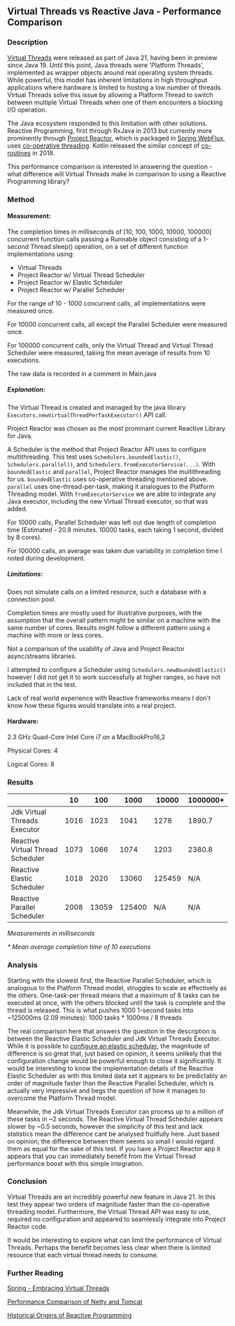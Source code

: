 ## Virtual Threads vs Reactive Java - Performance Comparison

### Description

[Virtual Threads](https://docs.oracle.com/en/java/javase/21/core/virtual-threads.html#GUID-DC4306FC-D6C1-4BCC-AECE-48C32C1A8DAA)
were released as part of Java 21, having been in preview since Java 19. Until this point, Java threads were 'Platform Threads', 
implemented as wrapper objects around real operating system threads. While powerful, this model has inherent limitations 
in high throughput applications where hardware is limited to hosting a low number of threads. Virtual Threads solve this 
issue by allowing a Platform Thread to switch between multiple Virtual Threads when one of them encounters a blocking 
I/O operation. 

The Java ecosystem responded to this limitation with other solutions. Reactive Programming, first through RxJava in 2013 
but currently more prominently through [Project Reactor](https://projectreactor.io/), which is packaged in 
[Spring WebFlux](https://docs.spring.io/spring-framework/reference/web/webflux.html), uses 
[co-operative threading](https://luminousmen.com/post/asynchronous-programming-cooperative-multitasking).
Kotlin released the similar concept of [co-routines](https://kotlinlang.org/docs/coroutines-guide.html#table-of-contents) 
in 2018.

This performance comparison is interested in answering the question - what difference will Virtual Threads make in 
comparison to using a Reactive Programming library?

### Method

#### Measurement:
The completion times in milliseconds of [10, 100, 1000, 10000, 100000] concurrent function calls passing a Runnable object consisting of a 1-second 
Thread.sleep() operation, on a set of different function implementations using:
- Virtual Threads
- Project Reactor w/ Virtual Thread Scheduler
- Project Reactor w/ Elastic Scheduler 
- Project Reactor w/ Parallel Scheduler

For the range of 10 - 1000 concurrent calls, all implementations were measured once. 

For 10000 concurrent calls, all except the Parallel Scheduler were measured once.

For 100000 concurrent calls, only the Virtual Thread and Virtual Thread Scheduler were measured, taking the mean 
average of results from 10 executions. 

The raw data is recorded in a comment in Main.java

##### Explanation:
The Virtual Thread is created and managed by the java library `Executors.newVirtualThreadPerTaskExecutor()` API call.

Project Reactor was chosen as the most prominant current Reactive Library for Java.

A Scheduler is the method that Project Reactor API uses to configure multithreading. This test uses 
`Schedulers.boundedElastic()`, `Schedulers.parallel()`, and `Schedulers.fromExecutorService(...)`.
With `boundedElastic` and `parallel`, Project Reactor manages the multithreading for us. `boundedElastic` uses co-operative 
threading mentioned above. `parallel` uses one-thread-per-task, making it analogues to the Platform Threading model.
With `fromExecutorService` we are able to integrate any Java executor, including the new Virtual Thread executor, 
so that was added. 

For 10000 calls, Parallel Scheduler was left out due length of completion time (Estimated - 20.8 minutes. 10000 tasks, 
each taking 1 second, divided by 8 cores).

For 100000 calls, an average was taken due variability in completion time I noted during development.

##### Limitations:
Does not simulate calls on a limited resource, such a database with a connection pool. 

Completion times are mostly used for illustrative purposes, with the assumption that the overall pattern might be similar
on a machine with the same number of cores. Results might follow a different pattern using a machine with more or less cores.

Not a comparison of the usability of Java and Project Reactor async/streams libraries.

I attempted to configure a Scheduler using `Schedulers.newBoundedElastic()` however I did not get it to work
successfully at higher ranges, so have not included that in the test.

Lack of real world experience with Reactive frameworks means I don't know how these figures would translate 
into a real project.

#### Hardware: 
2.3 GHz Quad-Core Intel Core i7 on a MacBookPro16,2

Physical Cores: 4

Logical Cores: 8

### Results

|                                   | 10   | 100   | 1000   | 10000  | 1000000\* |
| --------------------------------- | ---- | ----- | ------ | ------ |-----------|
| Jdk Virtual Threads Executor      | 1016 | 1023  | 1041   | 1278   | 1890.7    |
| Reactive Virtual Thread Scheduler | 1073 | 1066  | 1074   | 1203   | 2380.8    |
| Reactive Elastic Scheduler        | 1018 | 2020  | 13060  | 125459 | N/A       |
| Reactive Parallel Scheduler       | 2008 | 13059 | 125400 | N/A    | N/A       |
_Measurements in milliseconds_

_\* Mean average completion time of 10 executions_

### Analysis

Starting with the slowest first, the Reactive Parallel Scheduler, which is analogous to the Platform Thread model, 
struggles to scale as effectively as the others. One-task-per thread means that a maximum of 8 tasks can be executed at 
once, with the others blocked until the task is complete and the thread is released. This is what pushes 1000 1-second 
tasks into ~125000ms (2.09 minutes): 1000 tasks * 1000ms / 8 threads

The real comparison here that answers the question in the description is between the Reactive Elastic Scheduler 
and Jdk Virtual Threads Executor. While it is possible to 
[configure an elastic scheduler](https://projectreactor.io/docs/core/release/api/reactor/core/scheduler/Schedulers.html#newBoundedElastic-int-int-java.lang.String-),
the magnitude of difference is so great that, just based on opinion, it seems unlikely that 
the configuration change would be powerful enough to close it significantly. It would be interesting to know the
implementation details of the Reactive Elastic Scheduler as with this limited data set it appears to be predictably an 
order of magnitude faster than the Reactive Parallel Scheduler, which is actually very impressive and begs the question 
of how it manages to overcome the Platform Thread model. 

Meanwhile, the Jdk Virtual Threads Executor can process up to a million of these tasks in ~2 seconds. 
The Reactive Virtual Thread Scheduler appears slower by ~0.5 seconds, however the simplicity of this test and lack 
statistics mean the difference cant be analysed fruitfully here. Just based on opinion, the difference between them 
seems so small I would regard them as equal for the sake of this test. If you have a Project Reactor 
app it appears that you can immediately benefit from the Virtual Thread performance boost with this simple integration.

### Conclusion

Virtual Threads are an incredibly powerful new feature in Java 21. In this test they appear two orders of magnitude 
faster than the co-operative threading model. Furthermore, the Virtual Thread API was easy to use, required no 
configuration and appeared to seamlessly integrate into Project Reactor code.   

It would be interesting to explore what can limit the performance of Virtual Threads. Perhaps the benefit becomes less 
clear when there is limited resource that each virtual thread needs to consume.

### Further Reading

[Spring - Embracing Virtual Threads](https://spring.io/blog/2022/10/11/embracing-virtual-threads)

[Performance Comparison of Netty and Tomcat](https://medium.com/@skhatri.dev/springboot-performance-testing-various-embedded-web-servers-7d460bbfdb1b)

[Historical Origins of Reactive Programming](https://subscription.packtpub.com/book/programming/9781787284951/2/ch02lvl1sec09/brief-history-of-reactive-libraries)
